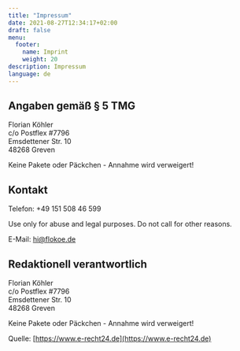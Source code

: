 ```yaml
---
title: "Impressum"
date: 2021-08-27T12:34:17+02:00
draft: false
menu:
  footer:
    name: Imprint
    weight: 20
description: Impressum
language: de
---
```


## Angaben gem&auml;&szlig; &sect; 5 TMG

Florian Köhler  
c/o Postflex #7796  
Emsdettener Str. 10  
48268 Greven

Keine Pakete oder Päckchen - Annahme wird verweigert!

## Kontakt

Telefon: +49 151 508 46 599

Use only for abuse and legal purposes. Do not call for other reasons.

E-Mail: hi@flokoe.de

## Redaktionell verantwortlich

Florian Köhler  
c/o Postflex #7796  
Emsdettener Str. 10  
48268 Greven

Keine Pakete oder Päckchen - Annahme wird verweigert!

Quelle: [https://www.e-recht24.de](https://www.e-recht24.de)

